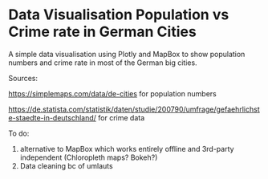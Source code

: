 # Data Visualisation Population vs Crime rate in German Cities
 A simple data visualisation using Plotly and MapBox to show population numbers and crime rate in most of the German big cities.


Sources:

https://simplemaps.com/data/de-cities for population numbers

https://de.statista.com/statistik/daten/studie/200790/umfrage/gefaehrlichste-staedte-in-deutschland/ for crime data

To do:

1. alternative to MapBox which works entirely offline and 3rd-party independent (Chloropleth maps? Bokeh?)
2. Data cleaning bc of umlauts
